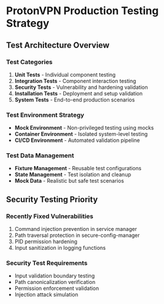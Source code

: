 # ProtonVPN Production Testing Strategy

## Test Architecture Overview

### Test Categories
1. **Unit Tests** - Individual component testing
2. **Integration Tests** - Component interaction testing
3. **Security Tests** - Vulnerability and hardening validation
4. **Installation Tests** - Deployment and setup validation
5. **System Tests** - End-to-end production scenarios

### Test Environment Strategy
- **Mock Environment** - Non-privileged testing using mocks
- **Container Environment** - Isolated system-level testing
- **CI/CD Environment** - Automated validation pipeline

### Test Data Management
- **Fixture Management** - Reusable test configurations
- **State Management** - Test isolation and cleanup
- **Mock Data** - Realistic but safe test scenarios

## Security Testing Priority

### Recently Fixed Vulnerabilities
1. Command injection prevention in service manager
2. Path traversal protection in secure-config-manager
3. PID permission hardening
4. Input sanitization in logging functions

### Security Test Requirements
- Input validation boundary testing
- Path canonicalization verification
- Permission enforcement validation
- Injection attack simulation
